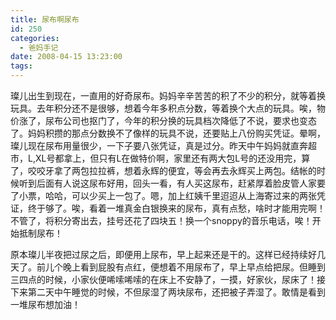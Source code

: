 ```yaml
---
title: 尿布啊尿布
id: 250
categories:
  - 爸妈手记
date: 2008-04-15 13:23:00
tags:
---
```


璨儿出生到现在，一直用的好奇尿布。妈妈辛辛苦苦的积了不少的积分，就等着换玩具。去年积分还不是很够，想着今年多积点分数，等着换个大点的玩具。唉，物价涨了，尿布公司也抠门了，今年的积分换的玩具档次降低了不说，要求也变态了。妈妈积攒的那点分数换不了像样的玩具不说，还要贴上八份购买凭证。晕啊，璨儿现在尿布用量很少，一下子要八张凭证，真是过分。昨天中午妈妈就直奔超市，L,XL号都拿上，但只有L在做特价啊，家里还有两大包L号的还没用完，算了，咬咬牙拿了两包拉拉裤，想着永辉的便宜，等会再去永辉买上两包。结帐的时候听到后面有人说这尿布好用，回头一看，有人买这尿布，赶紧厚着脸皮管人家要了小票，哈哈，可以少买上一包了。嗯，加上红姨千里迢迢从上海寄过来的两张凭证，终于够了。唉，看着一堆真金白银换来的尿布，真有点愁，啥时才能用完啊！不管了，将积分寄出去，挂号还花了四块五！换一个snoppy的音乐电话，唉！开始抵制尿布！

原本璨儿半夜把过尿之后，即便用上尿布，早上起来还是干的。这样已经持续好几天了。前儿个晚上看到屁股有点红，便想着不用尿布了，早上早点给把尿。但睡到三四点的时候，小家伙便唏嗦唏嗦的在床上不安静了，一摸，好家伙，尿床了！接下来第二天中午睡觉的时候，不但尿湿了两块尿布，还把被子弄湿了。敢情是看到一堆尿布想加油！